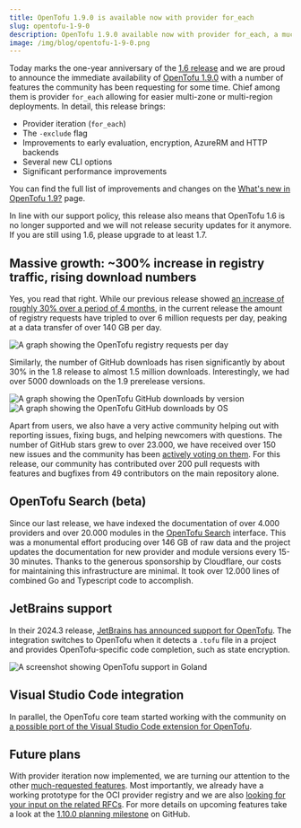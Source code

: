 ```yaml
---
title: OpenTofu 1.9.0 is available now with provider for_each
slug: opentofu-1-9-0
description: OpenTofu 1.9.0 available now with provider for_each, a much-requested feature that makes multi-zone deployments easier and reduces code duplication.
image: /img/blog/opentofu-1-9-0.png
---
```


Today marks the one-year anniversary of the [1.6 release](/blog/opentofu-is-going-ga/) and we are proud to announce the immediate availability of [OpenTofu 1.9.0](https://github.com/opentofu/opentofu/releases/tag/v1.9.0) with a number of features the community has been requesting for some time. Chief among them is provider `for_each` allowing for easier multi-zone or multi-region deployments. In detail, this release brings:

- Provider iteration (`for_each`)
- The `-exclude` flag
- Improvements to early evaluation, encryption, AzureRM and HTTP backends
- Several new CLI options
- Significant performance improvements

You can find the full list of improvements and changes on the [What's new in OpenTofu 1.9?](/docs/intro/whats-new/) page.

In line with our support policy, this release also means that OpenTofu 1.6 is no longer supported and we will not release security updates for it anymore. If you are still using 1.6, please upgrade to at least 1.7.

## Massive growth: ~300% increase in registry traffic, rising download numbers

Yes, you read that right. While our previous release showed [an increase of roughly 30% over a period of 4 months](/blog/opentofu-1-8-0), in the current release the amount of registry requests have tripled to over 6 million requests per day, peaking at a data transfer of over 140 GB per day.

![A graph showing the OpenTofu registry requests per day](/img/blog/opentofu-registry-january-2025.svg)

Similarly, the number of GitHub downloads has risen significantly by about 30% in the 1.8 release to almost 1.5 million downloads. Interestingly, we had over 5000 downloads on the 1.9 prerelease versions.

![A graph showing the OpenTofu GitHub downloads by version](/img/blog/opentofu-downloads-january-2025.svg)
![A graph showing the OpenTofu GitHub downloads by OS](/img/blog/opentofu-downloads-by-os-january-2025.svg)

Apart from users, we also have a very active community helping out with reporting issues, fixing bugs, and helping newcomers with questions. The number of GitHub stars grew to over 23.000, we have received over 150 new issues and the community has been [actively voting on them](https://github.com/opentofu/opentofu/issues/1496). For this release, our community has contributed over 200 pull requests with features and bugfixes from 49 contributors on the main repository alone.

## OpenTofu Search (beta)

Since our last release, we have indexed the documentation of over 4.000 providers and over 20.000 modules in the [OpenTofu Search](https://search.opentofu.org) interface. This was a monumental effort producing over 146 GB of raw data and the project updates the documentation for new provider and module versions every 15-30 minutes. Thanks to the generous sponsorship by Cloudflare, our costs for maintaining this infrastructure are minimal. It took over 12.000 lines of combined Go and Typescript code to accomplish.

## JetBrains support

In their 2024.3 release, [JetBrains has announced support for OpenTofu](https://www.jetbrains.com/idea/whatsnew/2024-3/). The integration switches to OpenTofu when it detects a `.tofu` file in a project and provides OpenTofu-specific code completion, such as state encryption.

![A screenshot showing OpenTofu support in Goland](/img/blog/jetbrains-opentofu-support.png)

## Visual Studio Code integration

In parallel, the OpenTofu core team started working with the community on [a possible port of the Visual Studio Code extension for OpenTofu](https://github.com/opentofu/vscode-opentofu).

## Future plans

With provider iteration now implemented, we are turning our attention to the other [much-requested features](https://github.com/opentofu/opentofu/issues/1496). Most importantly, we already have a working prototype for the OCI provider registry and we are also [looking for your input on the related RFCs](https://github.com/opentofu/opentofu/pulls?q=is%3Apr+is%3Aopen+oci+rfc). For more details on upcoming features take a look at the [1.10.0 planning milestone](https://github.com/opentofu/opentofu/milestone/11) on GitHub.
